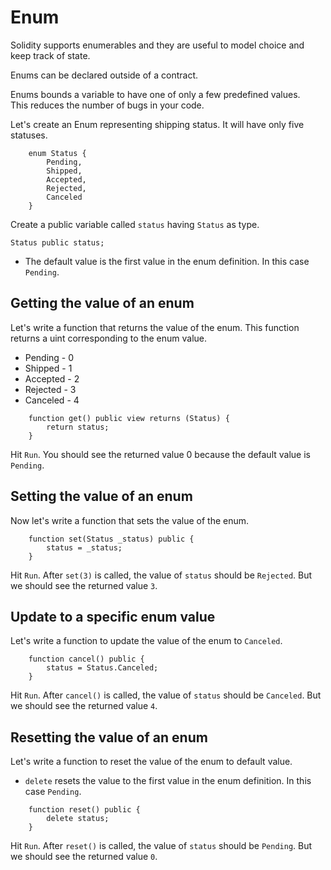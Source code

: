 # Enum

Solidity supports enumerables and they are useful to model choice and keep track of state.

Enums can be declared outside of a contract.

Enums bounds a variable to have one of only a few predefined values.  
This reduces the number of bugs in your code.

Let's create an Enum representing shipping status.
It will have only five statuses.

```
    enum Status {
        Pending,
        Shipped,
        Accepted,
        Rejected,
        Canceled
    }
```

Create a public variable called `status` having `Status` as type.

```
Status public status;
```

- The default value is the first value in the enum definition. In this case `Pending`.

## Getting the value of an enum

Let's write a function that returns the value of the enum.
This function returns a uint corresponding to the enum value.

- Pending - 0
- Shipped - 1
- Accepted - 2
- Rejected - 3
- Canceled - 4

```
    function get() public view returns (Status) {
        return status;
    }
```

Hit `Run`. You should see the returned value 0 because the default value is `Pending`.

## Setting the value of an enum

Now let's write a function that sets the value of the enum.

```
    function set(Status _status) public {
        status = _status;
    }
```

Hit `Run`. After `set(3)` is called, the value of `status` should be `Rejected`. But we should see the returned value `3`.

## Update to a specific enum value

Let's write a function to update the value of the enum to `Canceled`.

```
    function cancel() public {
        status = Status.Canceled;
    }
```

Hit `Run`. After `cancel()` is called, the value of `status` should be `Canceled`. But we should see the returned value `4`.

## Resetting the value of an enum

Let's write a function to reset the value of the enum to default value.

- `delete` resets the value to the first value in the enum definition. In this case `Pending`.

```
    function reset() public {
        delete status;
    }
```

Hit `Run`. After `reset()` is called, the value of `status` should be `Pending`. But we should see the returned value `0`.
